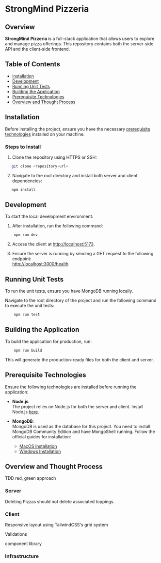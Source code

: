 # StrongMind Pizzeria

## Overview

**StrongMind Pizzeria** is a full-stack application that allows users to explore and manage pizza offerings. This repository contains both the server-side API and the client-side frontend.

## Table of Contents

- [Installation](#installation)
- [Development](#development)
- [Running Unit Tests](#running-unit-tests)
- [Building the Application](#building-the-application)
- [Prerequisite Technologies](#prerequisite-technologies)
- [Overview and Thought Process](#overview-and-thought-process)

## Installation

Before installing the project, ensure you have the necessary [prerequisite technologies](#prerequisite-technologies) installed on your machine.

### Steps to Install

1. Clone the repository using HTTPS or SSH:

```bash
   git clone <repository-url>
```

2. Navigate to the root directory and install both server and client dependencies:

```bash
   npm install
```

## Development

To start the local development environment:

1. After installation, run the following command:

```bash
    npm run dev
```

2. Access the client at [http://localhost:5173](http://localhost:5173).

3. Ensure the server is running by sending a GET request to the following endpoint:  
   [http://localhost:3000/health](http://localhost:3000/health)

## Running Unit Tests

To run the unit tests, ensure you have MongoDB running locally.

Navigate to the root directory of the project and run the following command to execute the unit tests:

```bash
    npm run test
```

## Building the Application

To build the application for production, run:

```bash
    npm run build
```

This will generate the production-ready files for both the client and server.

## Prerequisite Technologies

Ensure the following technologies are installed before running the application:

- **Node.js**:  
  The project relies on Node.js for both the server and client. Install Node.js [here](https://nodejs.org/en/download/).

- **MongoDB**:  
  MongoDB is used as the database for this project. You need to install MongoDB Community Edition and have MongoShell running. Follow the official guides for installation:
  - [MacOS Installation](https://www.mongodb.com/docs/manual/tutorial/install-mongodb-on-os-x/)
  - [Windows Installation](https://www.mongodb.com/docs/manual/tutorial/install-mongodb-on-windows/)

## Overview and Thought Process

TDD red, green approach

### Server

Deleting Pizzas should not delete associated toppings.

### Client

Responsive layout using TailwindCSS's grid system

Validations

component library

### Infrastructure
